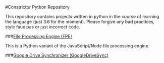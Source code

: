 #Constrictor Python Repository

This repository contains projects written in python in the course of learning the language (just 3.6 for the moment). Please forgive any bad practices, style faux pas or just incorrect code.

###[File Processing Engine (FPE)](https://github.com/clockworkengineer/Constrictor/tree/master/FPE) 

This is a Python  variant of the JavaScript/Node file processing engine. 

###[Google Drive Synchronizer (GoogleDriveSync)](https://github.com/clockworkengineer/Constrictor/tree/master/GoogleDriveSync)